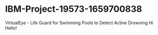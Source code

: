# IBM-Project-19573-1659700838
VirtualEye - Life Guard for Swimming Pools to Detect Active Drowning
Hi Hello!
